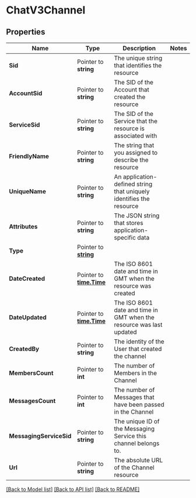# ChatV3Channel

## Properties

Name | Type | Description | Notes
------------ | ------------- | ------------- | -------------
**Sid** | Pointer to **string** | The unique string that identifies the resource |
**AccountSid** | Pointer to **string** | The SID of the Account that created the resource |
**ServiceSid** | Pointer to **string** | The SID of the Service that the resource is associated with |
**FriendlyName** | Pointer to **string** | The string that you assigned to describe the resource |
**UniqueName** | Pointer to **string** | An application-defined string that uniquely identifies the resource |
**Attributes** | Pointer to **string** | The JSON string that stores application-specific data |
**Type** | Pointer to [**string**](ChannelEnumChannelType.md) |  |
**DateCreated** | Pointer to [**time.Time**](time.Time.md) | The ISO 8601 date and time in GMT when the resource was created |
**DateUpdated** | Pointer to [**time.Time**](time.Time.md) | The ISO 8601 date and time in GMT when the resource was last updated |
**CreatedBy** | Pointer to **string** | The identity of the User that created the channel |
**MembersCount** | Pointer to **int** | The number of Members in the Channel |
**MessagesCount** | Pointer to **int** | The number of Messages that have been passed in the Channel |
**MessagingServiceSid** | Pointer to **string** | The unique ID of the Messaging Service this channel belongs to. |
**Url** | Pointer to **string** | The absolute URL of the Channel resource |

[[Back to Model list]](../README.md#documentation-for-models) [[Back to API list]](../README.md#documentation-for-api-endpoints) [[Back to README]](../README.md)


